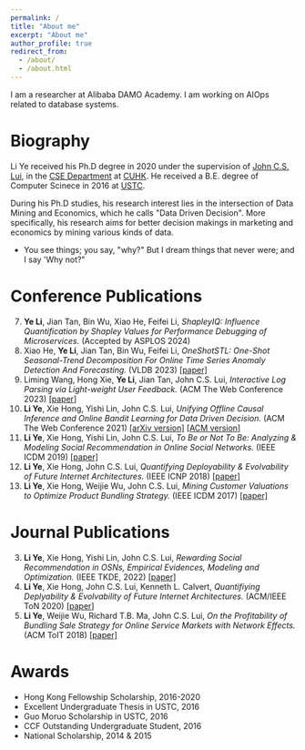 ```yaml
---
permalink: /
title: "About me"
excerpt: "About me"
author_profile: true
redirect_from: 
  - /about/
  - /about.html
---
```


I am a researcher at Alibaba DAMO Academy. I am working on AIOps related to database systems.

Biography
=====
Li Ye received his Ph.D degree in 2020 under the supervision of [John C.S. Lui](http://www.cse.cuhk.edu.hk/~cslui/), in the [CSE Department](https://www.cse.cuhk.edu.hk/) at [CUHK](http://www.cuhk.edu.hk/). He received a B.E. degree of Computer Scinece in 2016 at [USTC](https://www.ustc.edu.cn/).

During his Ph.D studies, his research interest lies in the intersection of Data Mining and Economics, which he calls "Data Driven Decision". More specifically, his research aims for better decision makings in marketing and economics by mining various kinds of data.

- You see things; you say, "why?" But I dream things that never were; and I say 'Why not?"


Conference Publications
=====
7. **Ye Li**, Jian Tan, Bin Wu, Xiao He, Feifei Li, *ShapleyIQ: Influence Quantification by Shapley Values for Performance Debugging of Microservices.* (Accepted by ASPLOS 2024) 
6. Xiao He, **Ye Li**, Jian Tan, Bin Wu, Feifei Li, *OneShotSTL: One-Shot Seasonal-Trend Decomposition For Online Time Series Anomaly Detection And Forecasting.* (VLDB 2023) [[paper]](https://dl.acm.org/doi/10.14778/3583140.3583155)
5. Liming Wang, Hong Xie, **Ye Li**, Jian Tan, John C.S. Lui, *Interactive Log Parsing via Light-weight User Feedback.* (ACM The Web Conference 2023) [[paper]](https://dl.acm.org/doi/abs/10.1145/3543507.3583456)
4. **Li Ye**, Xie Hong, Yishi Lin, John C.S. Lui, *Unifying Offline Causal Inference and Online Bandit Learning for Data Driven Decision.* (ACM The Web Conference 2021) [[arXiv version]](https://arxiv.org/abs/2001.05699) [[ACM version]](https://dl.acm.org/doi/abs/10.1145/3442381.3449982)
3. **Li Ye**, Xie Hong, Yishi Lin, John C.S. Lui, *To Be or Not To Be: Analyzing & Modeling Social Recommendation in Online Social Networks.* (IEEE ICDM 2019) [[paper]](https://ieeexplore.ieee.org/stamp/stamp.jsp?tp=&arnumber=8970963)
2. **Li Ye**, Xie Hong, John C.S. Lui, *Quantifying Deployability & Evolvability of Future Internet Architectures.* (IEEE ICNP 2018) [[paper]](https://ieeexplore.ieee.org/stamp/stamp.jsp?tp=&arnumber=8526836)
1. **Li Ye**, Xie Hong, Weijie Wu, John C.S. Lui, *Mining Customer Valuations to Optimize Product Bundling Strategy.* (IEEE ICDM 2017) [[paper]](http://ieeexplore.ieee.org/stamp/stamp.jsp?arnumber=8215528)


Journal Publications
=====
3. **Li Ye**, Xie Hong, Yishi Lin, John C.S. Lui, *Rewarding Social Recommendation in OSNs, Empirical Evidences, Modeling and Optimization.* (IEEE TKDE, 2022) [[paper]](https://www.computer.org/csdl/journal/tk/2022/09/09263376/1oReH7wKVnq)
2. **Li Ye**, Xie Hong, John C.S. Lui, Kenneth L. Calvert, *Quantifiying Deplyability & Evolvability of Future Internet Architectures.* (ACM/IEEE ToN 2020) [[paper]](https://ieeexplore.ieee.org/stamp/stamp.jsp?tp=&arnumber=9146594)
1. **Li Ye**, Weijie Wu, Richard T.B. Ma, John C.S. Lui, *On the Profitability of Bundling Sale Strategy for Online Service Markets with Network Effects.* (ACM ToIT 2018) [[paper]](https://dl.acm.org/doi/pdf/10.1145/3277667?download=true)


Awards
=====
* Hong Kong Fellowship Scholarship, 2016-2020
* Excellent Undergraduate Thesis in USTC, 2016
* Guo Moruo Scholarship in USTC, 2016
* CCF Outstanding Undergraduate Student, 2016
* National Scholarship, 2014 & 2015


